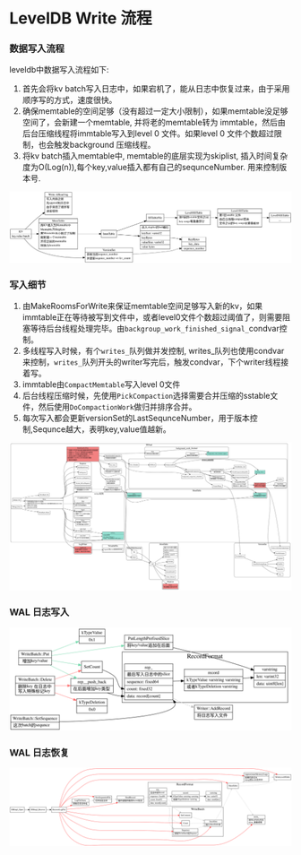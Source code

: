 # LevelDB Write 流程

### 数据写入流程

leveldb中数据写入流程如下:

1. 首先会将kv batch写入日志中，如果宕机了，能从日志中恢复过来，由于采用顺序写的方式，速度很快。
2. 确保memtable的空间足够（没有超过一定大小限制），如果memtable没足够空间了，会新建一个memtable, 并将老的memtable转为
immtable，然后由后台压缩线程将immtable写入到level 0 文件。如果level 0 文件个数超过限制，也会触发background 压缩线程。
3. 将kv batch插入memtable中, memtable的底层实现为skiplist, 插入时间复杂度为O(Log(n)),每个key,value插入都有自己的sequnceNumber.
用来控制版本号.

![db-put-overview](./db-put-overview.svg)


### 写入细节

1. 由MakeRoomsForWrite来保证memtable空间足够写入新的kv，如果immtable正在等待被写到文件中，或者level0文件个数超过阈值了，则需要阻塞等待后台线程处理完毕。由``backgroup_work_finished_signal_``condvar控制。
2. 多线程写入时候，有个`writes_`队列做并发控制, writes_队列也使用condvar来控制，`writes_`队列开头的writer写完后，触发condvar，下个writer线程接着写。
3. immtable由`CompactMemtable`写入level 0文件
4. 后台线程压缩时候，先使用`PickCompaction`选择需要合并压缩的sstable文件，然后使用`DoCompactionWork`做归并排序合并。
5. 每次写入都会更新versionSet的LastSequnceNumber，用于版本控制,Sequnce越大，表明key,value值越新。

![db-put](./db-put.svg)

### WAL 日志写入

![write_batch](./write_batch_internal.svg)

### WAL 日志恢复

![wal-log-recover](./wal-log-recover.svg)
